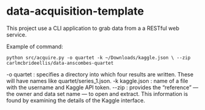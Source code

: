 # data-acquisition-template

This project use a CLI application to grab data from a a RESTful web service.

Example of command: 

```cli
python src/acquire.py -o quartet -k ~/Downloads/kaggle.json \ --zip carlmcbrideellis/data-anscombes-quartet
```

-o quartet : specifies a directory into which four results are written. These will have names like quartet/series_1.json.
-k kaggle.json :  name of a file with the username and Kaggle API token.
--zip : provides the “reference” — the owner and data set name — to open and extract. This information is found by examining the details of the Kaggle interface.
